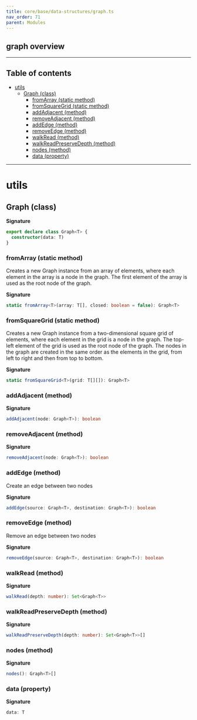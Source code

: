 ```yaml
---
title: core/base/data-structures/graph.ts
nav_order: 71
parent: Modules
---
```


## graph overview

---

<h2 class="text-delta">Table of contents</h2>

- [utils](#utils)
  - [Graph (class)](#graph-class)
    - [fromArray (static method)](#fromarray-static-method)
    - [fromSquareGrid (static method)](#fromsquaregrid-static-method)
    - [addAdjacent (method)](#addadjacent-method)
    - [removeAdjacent (method)](#removeadjacent-method)
    - [addEdge (method)](#addedge-method)
    - [removeEdge (method)](#removeedge-method)
    - [walkRead (method)](#walkread-method)
    - [walkReadPreserveDepth (method)](#walkreadpreservedepth-method)
    - [nodes (method)](#nodes-method)
    - [data (property)](#data-property)

---

# utils

## Graph (class)

**Signature**

```ts
export declare class Graph<T> {
  constructor(data: T)
}
```

### fromArray (static method)

Creates a new Graph instance from an array of elements, where each element in the array is a node in the graph.
The first element of the array is used as the root node of the graph.

**Signature**

```ts
static fromArray<T>(array: T[], closed: boolean = false): Graph<T>
```

### fromSquareGrid (static method)

Creates a new Graph instance from a two-dimensional square grid of elements, where each element in the grid is a node in the graph.
The top-left element of the grid is used as the root node of the graph.
The nodes in the graph are created in the same order as the elements in the grid, from left to right and then from top to bottom.

**Signature**

```ts
static fromSquareGrid<T>(grid: T[][]): Graph<T>
```

### addAdjacent (method)

**Signature**

```ts
addAdjacent(node: Graph<T>): boolean
```

### removeAdjacent (method)

**Signature**

```ts
removeAdjacent(node: Graph<T>): boolean
```

### addEdge (method)

Create an edge between two nodes

**Signature**

```ts
addEdge(source: Graph<T>, destination: Graph<T>): boolean
```

### removeEdge (method)

Remove an edge between two nodes

**Signature**

```ts
removeEdge(source: Graph<T>, destination: Graph<T>): boolean
```

### walkRead (method)

**Signature**

```ts
walkRead(depth: number): Set<Graph<T>>
```

### walkReadPreserveDepth (method)

**Signature**

```ts
walkReadPreserveDepth(depth: number): Set<Graph<T>>[]
```

### nodes (method)

**Signature**

```ts
nodes(): Graph<T>[]
```

### data (property)

**Signature**

```ts
data: T
```
